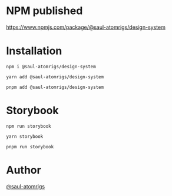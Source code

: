 # NPM published
https://www.npmjs.com/package/@saul-atomrigs/design-system

# Installation
```
npm i @saul-atomrigs/design-system
```
```
yarn add @saul-atomrigs/design-system
```
```
pnpm add @saul-atomrigs/design-system
```
# Storybook
```
npm run storybook
```
```
yarn storybook
```
```
pnpm run storybook
```

# Author
[@saul-atomrigs](https://github.com/saul-atomrigs)
